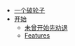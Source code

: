 * [一个破轮子](about/broken-wheel.md "Crud Boy - Never get into ICU! - 一个破轮子")
* [开始](/#main "开始 - Crud Boy")
  * [未曾开始先劝退](/#未曾开始先劝退)
  * [Features](#features-我不太会吹)
